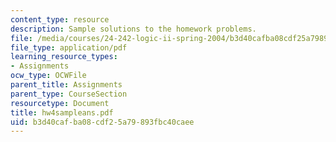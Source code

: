 ```yaml
---
content_type: resource
description: Sample solutions to the homework problems.
file: /media/courses/24-242-logic-ii-spring-2004/b3d40cafba08cdf25a79893fbc40caee_hw4sampleans.pdf
file_type: application/pdf
learning_resource_types:
- Assignments
ocw_type: OCWFile
parent_title: Assignments
parent_type: CourseSection
resourcetype: Document
title: hw4sampleans.pdf
uid: b3d40caf-ba08-cdf2-5a79-893fbc40caee
---
```

